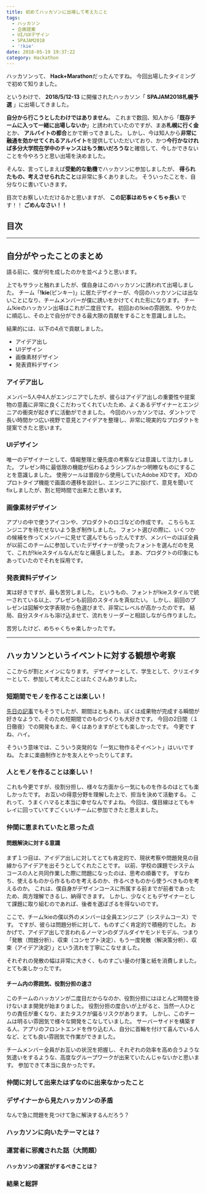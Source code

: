 ```yaml
---
title: 初めてハッカソンに出場して考えたこと
tags:
  - ハッカソン
  - 企画提案
  - UI/UXデザイン
  - SPAJAM2018
  - '!kie'
date: 2018-05-19 19:37:22
category: Hackathon
---
```

ハッカソンって、 **Hack+Marathon**だったんですね。
今回出場したタイミングで初めて知りました。

というわけで、 **2018/5/12-13** に開催されたハッカソン「 **SPAJAM2018札幌予選** 」に出場してきました。

**自分から行こうとしたわけではありません**。
これまで数回、知人から「**既存チームに入って一緒に出場しないか**」と誘われていたのですが、まあ**札幌に行く金**とか、 **アルバイトの都合**とかで断ってきました。
しかし、今は知人から**非常に融通を効かせてくれるアルバイト**を提供していただいており、かつ**今行かなければ多分大学院在学中のチャンスはもう無いだろうな**と確信して、今しかできないことを今やろうと思い出場を決めました。

そんな、言ってしまえば**受動的な動機**でハッカソンに参加しましたが、 **得られたもの、考えさせられたこと**は非常に多くありました。
そういったことを、自分なりに書いていきます。

目次でお察しいただけるかと思いますが、 **この記事はめちゃくちゃ長い** です！！ **ごめんなさい！！**

## 目次
<!-- toc -->
<!-- more -->

---

## 自分がやったことのまとめ
語る前に、僕が何を成したのかを並べようと思います。

上でもサラッと触れましたが、僕自身はこのハッカソンに誘われて出場しました。
チーム「**!kie**(ピンキー)」に居たデザイナーが、今回のハッカソンには出ないことになり、チームメンバーが僕に誘いをかけてくれた形になります。
チーム!kieのハッカソン出場はこれが二度目です。
初回おの!kieの雰囲気、やりかたに順応し、その上で自分ができる最大限の貢献をすることを意識しました。

結果的には、以下の4点で貢献しました。

- アイデア出し
- UIデザイン
- 画像素材デザイン
- 発表資料デザイン

### アイデア出し
メンバー5人中4人がエンジニアでしたが、彼らはアイデア出しの重要性や提案物の意義に非常に良くこだわってくれていたため、よくあるデザイナーとエンジニアの衝突が起きずに活動ができました。
今回のハッカソンでは、ダントツで長い時間かつ広い視野で意見とアイデアを整理し、非常に現実的なプロダクトを提案できたと思います。

### UIデザイン
唯一のデザイナーとして、情報整理と優先度の考察などは意識して注力しました。
プレゼン時に最低限の機能が伝わるようシンプルかつ明瞭なものにすることを意識しました。
使用ツールは普段から使用していたAdobe XDです。
XDのプロトタイプ機能で画面の遷移を設計し、エンジニアに投げて、意見を聞いてfixしましたが、割と短時間で出来たと思います。

### 画像素材デザイン
アプリの中で使うアイコンや、プロダクトのロゴなどの作成です。
こちらもエンジニアを待たせないよう急ぎ制作しました。
フォント選びの際に、いくつかの候補を作ってメンバーに見せて選んでもらったんですが、メンバーのほぼ全員が以前このチームに参加していたデザイナーが使ったフォントを選んだのを見て、これが!kieスタイルなんだなと痛感しました。
まあ、プロダクトの印象にもあっていたのでそれを採用です。

### 発表資料デザイン
実は好きですが、最も苦労しました。
というもの、フォントが!kieスタイルで統一されている以上、プレゼンも前回のスタイルを真似たい。
しかし、前回のプレゼンは図解や文字表現から色選びまで、非常にレベルが高かったのです。
結局、自分スタイルも溶け込ませて、流れをリーダーと相談しながら作りました。

苦労したけど、めちゃくちゃ楽しかったです。

---
## ハッカソンというイベントに対する観想や考察
ここからが割とメインになります。
デザイナーとして、学生として、クリエイターとして、参加して考えたことはたくさんありました。

### 短期間でモノを作ることは楽しい！
[先日の記事](http://skawashima.com/blog/2018/04/10/1%E6%97%A5%E3%81%A7%E3%82%AA%E3%83%95%E3%83%A9%E3%82%A4%E3%83%B3%E3%81%A7%E3%82%82%E5%8B%95%E4%BD%9C%E3%81%99%E3%82%8B%E5%AE%B6%E8%A8%88%E7%B0%BFWeb%E3%82%A2%E3%83%97%E3%83%AA%E3%82%92%E4%BD%9C%E3%81%A3%E3%81%9F%E8%A9%B1/)でもそうでしたが、期間はともあれ、ぼくは成果物が完成する瞬間が好きなようで、そのため短期間でのものづくりも大好きです。
今回の2日間（１日徹夜）での開発もまた、辛くはありますがとても楽しかったです。
今更ですね、ハイ。

そういう意味では、こういう突発的な「一気に物作るぞイベント」はいいですね。
たまに楽曲制作とかを友人とやったりしてます。

### 人とモノを作ることは楽しい！
これも今更ですが、役割分担し、様々な方面から一気にものを作るのはとても楽しかったです。
お互いの得意分野を理解した上で、担当を決めて活動する。
これって、うまくハマると本当に幸せなんですよね。
今回は、僕目線はとてもキレイに回っていてすごくいいチームに参加できたと思えました。

### 仲間に恵まれていたと思った点
#### 問題解決に対する意識
まず１つ目は、アイデア出しに対してとても肯定的で、現状考察や問題発見の目線からアイデアを出そうとしてくれたことです。
以前、学校の課題でシステムコースの人と共同作業した際に問題になったのは、思考の順番です。
すなわち、使えるものから作るものを考えるのか、作るべきものから使うべきものを考えるのか。
これは、僕自身がデザインコースに所属する前までが前者であったため、両方理解できるし、納得できます。
しかし、少なくともデザイナーとして課題に取り組むのであれば、後者を選ばざるを得ないのです。

ここで、チーム!kieの僕以外のメンバーは全員エンジニア（システムコース）です。
ですが、彼らは問題分析に対して、ものすごく肯定的で積極的でした。
おかげで、アイデア出しで言われるノーマンのダブルダイヤモンドモデル、つまり「発散（問題分析）、収束（コンセプト決定）、もう一度発散（解決策分析）、収束（アイデア決定）」という流れを丁寧にこなせました。

それぞれの発散の幅は非常に大きく、ものすごい量の付箋と紙を消費しました。
とても楽しかったです。

#### チーム内の雰囲気、役割分担の速さ
このチームのハッカソンが二度目だからなのか、役割分担にはほとんど時間を掛けないまま開発が始まりました。
役割分担の度合いが上がると、当然一人ひとりの責任が重くなり、またタスクが偏るリスクがあります。
しかし、このチームは明るい雰囲気で様々な開発をこなしていました。
サーバーサイドを構築する人、アプリのフロントエンドを作り込む人、自分に首輪を付けて喜んでいる人など、とても良い雰囲気で作業ができました。


チームメンバー全員がお互いの状況を把握し、それぞれの効率を高め合うような気遣いをするような、高度なグループワークが出来ていたんじゃないかと思います。
参加できて本当に良かったです。

### 仲間に対して出来たはずなのに出来なかったこと

### デザイナーから見たハッカソンの矛盾
なんで急に問題を見つけて急に解決するんだろう？
### ハッカソンに向いたテーマとは？
### 運営者に邪魔された話（大問題）
#### ハッカソンの運営がするべきことは？
### 結果と総評
